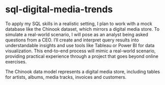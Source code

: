 # sql-digital-media-trends

To apply my SQL skills in a realistic setting, I plan to work with a mock database like the Chinook dataset, which mirrors a digital media store. To simulate a real-world scenario, I will pose as an analyst being asked questions from a CEO. I’ll create and interpret query results into understandable insights and use tools like Tableau or Power BI for data visualization. This end-to-end process will mimic a real-world scenario, providing practical experience through a project that goes beyond online exercises.


The Chinook data model represents a digital media store, including tables for artists, albums, media tracks, invoices and customers.

